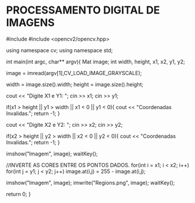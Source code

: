 # PROCESSAMENTO DIGITAL DE IMAGENS










#include <iostream>
#include <opencv2/opencv.hpp>

using namespace cv;
using namespace std;

int main(int argc, char** argv){
  Mat image;
  int width, height, x1, x2, y1, y2;

  image = imread(argv[1],CV_LOAD_IMAGE_GRAYSCALE);

  width  = image.size().width;
  height = image.size().height;

  cout << "Digite X1 e Y1: ";
  cin >> x1;
  cin >> y1;

  if(x1 > height || y1 > width || x1 < 0 || y1 < 0){
    cout << "Coordenadas Invalidas.";
    return -1;
  }

  cout << "Digite X2 e Y2: ";
  cin >> x2;
  cin >> y2;

  if(x2 > height || y2 > width || x2 < 0 || y2 < 0){
    cout << "Coordenadas Invalidas.";
    return -1;
  }

  imshow("Imagem", image);
  waitKey();

  //INVERTE AS CORES ENTRE OS PONTOS DADOS.
  for(int i = x1; i < x2; i++)
	for(int j = y1; j < y2; j++)
	  image.at<uchar>(i,j) = 255 - image.at<uchar>(i,j);

  imshow("Imagem", image);
  imwrite("Regions.png", image);
  waitKey();

  return 0;
}


